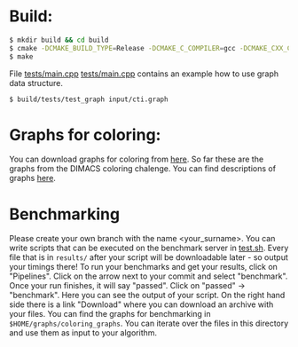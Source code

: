 # Build:

```sh
$ mkdir build && cd build
$ cmake -DCMAKE_BUILD_TYPE=Release -DCMAKE_C_COMPILER=gcc -DCMAKE_CXX_COMPILER=g++ ../
$ make
```

File [tests/main.cpp] [tests/main.cpp] contains an example how to use graph data structure.

```sh
$ build/tests/test_graph input/cti.graph
```
[tests/main.cpp]: <https://git.scc.kit.edu/ITI10/algorithm_engineering2017/blob/master/tests/main.cpp>


# Graphs for coloring:
You can download graphs for coloring from [here](http://algo2.iti.kit.edu/akhremtsev/coloring_graphs/coloring_graphs.tar).
So far these are the graphs from the DIMACS coloring chalenge. You can find descriptions of graphs [here](http://mat.gsia.cmu.edu/COLOR/instances.html).


# Benchmarking
Please create your own branch with the name <your_surname>.
You can write scripts that can be executed on the benchmark server in [test.sh](test.sh). Every file that is in ```results/``` after your script will be downloadable later - so output your timings there! To run your benchmarks and get your results, click on "Pipelines". Click on the arrow next to your commit and select "benchmark". Once your run finishes, it will say "passed". Click on "passed" -> "benchmark". Here you can see the output of your script. On the right hand side there is a link "Download" where you can download an archive with your files.
You can find the graphs for benchmarking in ```$HOME/graphs/coloring_graphs```. You can iterate over the files in this directory and use them as input to your algorithm.
